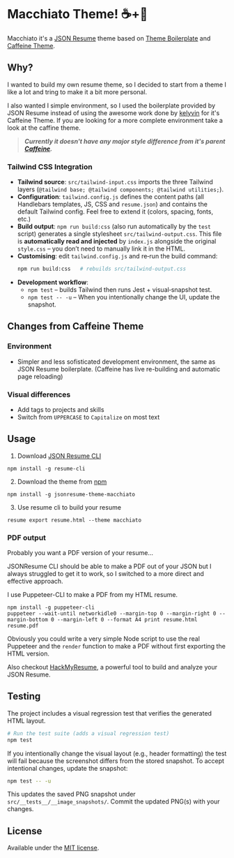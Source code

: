 # Macchiato Theme! ☕️+🥛

Macchiato it's a [JSON Resume](https://jsonresume.org/) theme based on [Theme Boilerplate](https://github.com/jsonresume/jsonresume-theme-boilerplate) and [Caffeine Theme](https://github.com/kelyvin/jsonresume-theme-caffeine).

## Why?

I wanted to build my own resume theme, so I decided to start from a theme I like a lot and tring to make it a bit more personal.

I also wanted I simple environment, so I used the boilerplate provided by JSON Resume instead of using the awesome work done by [kelyvin](https://github.com/kelyvin/) for it's Caffeine Theme. If you are looking for a more complete environment take a look at the caffine theme.


> ***Currently it doesn't have any major style difference from it's parent [Caffeine](https://github.com/kelyvin/jsonresume-theme-caffeine).***


### Tailwind CSS Integration

- **Tailwind source**: `src/tailwind-input.css` imports the three Tailwind layers (`@tailwind base; @tailwind components; @tailwind utilities;`).
- **Configuration**: `tailwind.config.js` defines the content paths (all Handlebars templates, JS, CSS and `resume.json`) and contains the default Tailwind config. Feel free to extend it (colors, spacing, fonts, etc.)
- **Build output**: `npm run build:css` (also run automatically by the `test` script) generates a single stylesheet `src/tailwind-output.css`. This file is **automatically read and injected** by `index.js` alongside the original `style.css` – you don’t need to manually link it in the HTML.
- **Customising**: edit `tailwind.config.js` and re‑run the build command:
  ```bash
  npm run build:css   # rebuilds src/tailwind-output.css
  ```
- **Development workflow**:
  - `npm test` – builds Tailwind then runs Jest + visual‑snapshot test.
  - `npm test -- -u` – When you intentionally change the UI, update the snapshot.

## Changes from Caffeine Theme

### Environment

- Simpler and less sofisticated development environment, the same as JSON Resume boilerplate. (Caffeine has live re-building and automatic page reloading)


### Visual differences

- Add tags to projects and skills
- Switch from `UPPERCASE` to `Capitalize` on most text


## Usage

1. Download [JSON Resume CLI](https://jsonresume.org/)
  ```
  npm install -g resume-cli
  ```

2. Download the theme from [npm](https://www.npmjs.com/)
  ```
  npm install -g jsonresume-theme-macchiato
  ```

3. Use resume cli to build your resume
  ```
  resume export resume.html --theme macchiato
  ```

### PDF output

Probably you want a PDF version of your resume...

JSONResume CLI should be able to make a PDF out of your JSON but I always struggled to get it to work,
so I switched to a more direct and effective approach.

I use Puppeteer-CLI to make a PDF from my HTML resume.

```
npm install -g puppeteer-cli
puppeteer --wait-until networkidle0 --margin-top 0 --margin-right 0 --margin-bottom 0 --margin-left 0 --format A4 print resume.html resume.pdf
```

Obviously you could write a very simple Node script to use the real Puppeteer and the `render` function to make a PDF without first exporting the HTML version.

Also checkout [HackMyResume](https://github.com/hacksalot/HackMyResume), a powerful tool to build and analyze your JSON Resume.



## Testing

The project includes a visual regression test that verifies the generated HTML layout.

```bash
# Run the test suite (adds a visual regression test)
npm test
```

If you intentionally change the visual layout (e.g., header formatting) the test will fail because the screenshot differs from the stored snapshot. To accept intentional changes, update the snapshot:

```bash
npm test -- -u
```

This updates the saved PNG snapshot under `src/__tests__/__image_snapshots/`. Commit the updated PNG(s) with your changes.

## License

Available under the [MIT license](http://mths.be/mit).

